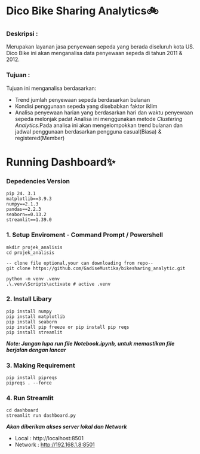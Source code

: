 # Dico Bike Sharing Analytics🚲

### Deskripsi :
Merupakan layanan jasa penyewaan sepeda yang berada diseluruh kota US. Dico Bike ini akan menganalisa data penyewaan sepeda di tahun 2011 & 2012. 

### Tujuan :
Tujuan ini menganalisa berdasarkan:   
 - Trend jumlah penyewaan sepeda berdasarkan bulanan
 - Kondisi penggunaan sepeda yang disebabkan faktor iklim
 - Analisa penyewaan harian yang berdasarkan hari dan waktu penyewaan sepeda melonjak padat
Analisa ini menggunakan metode *Clustering Analytics*.Pada analisa ini akan mengelompokkan trend bulanan dan jadwal penggunaan berdasarkan pengguna casual(Biasa) & registered(Member)

# Running Dashboard✨
### Depedencies Version
```
pip 24. 3.1
matplotlib==3.9.3
numpy==2.1.3
pandas==2.2.3
seaborn==0.13.2
streamlit==1.39.0

```

### 1. Setup Enviroment - Command Prompt / Powershell
```
mkdir projek_analisis
cd projek_analisis

-- clone file optional,your can downloading from repo--
git clone https://github.com/GadiseMustika/bikesharing_analytic.git

python -m venv .venv
.\.venv\Scripts\activate # active .venv
```
### 2. Install Libary 
```
pip install numpy
pip install matplotlib
pip install seaborn
pip install pip freeze or pip install pip reqs
pip install streamlit
```
***Note: Jangan lupa run file Notebook.ipynb, untuk memastikan file berjalan dengan lancar***

### 3. Making Requirement
```
pip install pipreqs
pipreqs . --force
```
### 4. Run Streamlit 
```
cd dashboard 
streamlit run dashboard.py

```
***Akan diberikan akses server lokal dan Network***
- Local : http://localhost:8501
- Network : http://192.168.1.8:8501


